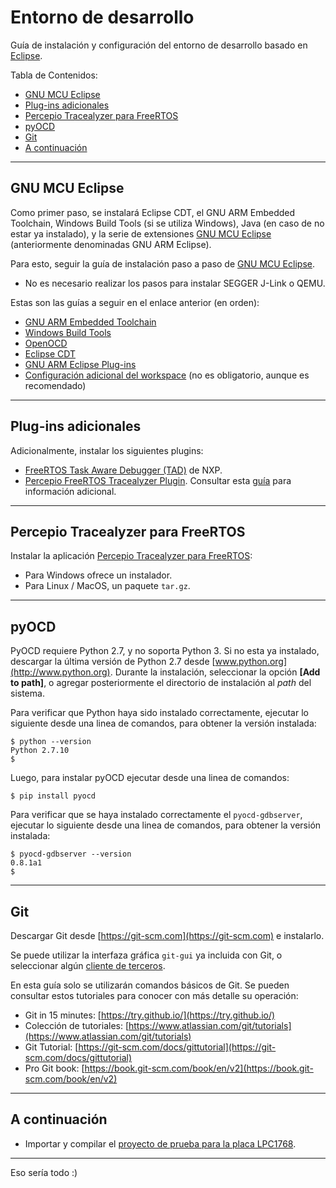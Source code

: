 ﻿
# Entorno de desarrollo

Guía de instalación y configuración del entorno de desarrollo basado en [Eclipse](http://www.eclipse.org).

Tabla de Contenidos:
- [GNU MCU Eclipse](#gnu-mcu-eclipse)
- [Plug-ins adicionales](#plug-ins-adicionales)
- [Percepio Tracealyzer para FreeRTOS](#percepio-tracealyzer-para-freertos)
- [pyOCD](#pyocd)
- [Git](#git)
- [A continuación](#a-continuaci-n)

---

## GNU MCU Eclipse
Como primer paso, se instalará Eclipse CDT, el GNU ARM Embedded Toolchain, Windows Build Tools (si se utiliza Windows), Java (en caso de no estar ya instalado), y la serie de extensiones [GNU MCU Eclipse](https://gnu-mcu-eclipse.github.io/) (anteriormente denominadas GNU ARM Eclipse).

Para esto, seguir la guía de instalación paso a paso de [GNU MCU Eclipse](https://gnu-mcu-eclipse.github.io/install/).
* No es necesario realizar los pasos para instalar SEGGER J-Link o QEMU.

Estas son las guías a seguir en el enlace anterior (en orden):
* [GNU ARM Embedded Toolchain](https://gnu-mcu-eclipse.github.io/toolchain/install)
* [Windows Build Tools](https://gnu-mcu-eclipse.github.io/windows-build-tools/install/)
* [OpenOCD](https://gnu-mcu-eclipse.github.io/openocd/install)
* [Eclipse CDT](https://gnu-mcu-eclipse.github.io/plugins/install/)
* [GNU ARM Eclipse Plug-ins](https://gnu-mcu-eclipse.github.io/plugins/install/)
* [Configuración adicional del workspace](https://gnu-mcu-eclipse.github.io/eclipse/workspace/preferences) (no es obligatorio, aunque es recomendado)

---

## Plug-ins adicionales
Adicionalmente, instalar los siguientes plugins:
* [FreeRTOS Task Aware Debugger (TAD)](https://mcuoneclipse.com/2016/07/06/freertos-kernel-awareness-for-eclipse-from-nxp/) de NXP.
* [Percepio FreeRTOS Tracealyzer Plugin](https://percepio.com/docs/FreeRTOS/manual/Recorder.html#eclipse). Consultar esta [guía](https://mcuoneclipse.com/2017/03/08/percepio-freertos-tracealyzer-plugin-for-eclipse/) para información adicional.

---

## Percepio Tracealyzer para FreeRTOS
Instalar la aplicación [Percepio Tracealyzer para FreeRTOS](https://percepio.com/tz/freertostrace/):
* Para Windows ofrece un instalador.
* Para Linux / MacOS, un paquete `tar.gz`.

---

## pyOCD

PyOCD requiere Python 2.7, y no soporta Python 3. Si no esta ya instalado, descargar la última versión de Python 2.7 desde [www.python.org](http://www.python.org). Durante la instalación, seleccionar la opción **[Add to path]**, o agregar posteriormente el directorio de instalación al *path* del sistema.

Para verificar que Python haya sido instalado correctamente, ejecutar lo siguiente desde una linea de comandos, para obtener la versión instalada:
```
$ python --version
Python 2.7.10
$
```
Luego, para instalar pyOCD ejecutar desde una linea de comandos:
```
$ pip install pyocd
```
Para verificar que se haya instalado correctamente el `pyocd-gdbserver`, ejecutar lo siguiente desde una linea de comandos, para obtener la versión instalada:
```
$ pyocd-gdbserver --version
0.8.1a1
$
```

---

## Git
Descargar Git desde [https://git-scm.com](https://git-scm.com) e instalarlo.

Se puede utilizar la interfaza gráfica `git-gui` ya incluida con Git, o seleccionar algún [cliente de terceros](https://git-scm.com/downloads/guis).

En esta guía solo se utilizarán comandos básicos de Git. Se pueden consultar estos tutoriales para conocer con más detalle su operación:
* Git in 15 minutes: [https://try.github.io/](https://try.github.io/)
* Colección de tutoriales: [https://www.atlassian.com/git/tutorials](https://www.atlassian.com/git/tutorials)
* Git Tutorial: [https://git-scm.com/docs/gittutorial](https://git-scm.com/docs/gittutorial)
* Pro Git book: [https://book.git-scm.com/book/en/v2](https://book.git-scm.com/book/en/v2)

---

## A continuación
* Importar y compilar el [proyecto de prueba para la placa LPC1768](proyecto-prueba-lpc1768.md).

---

Eso sería todo :)
